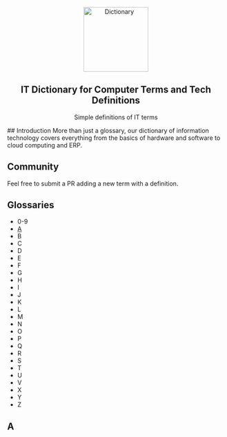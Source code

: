 <div align="center">
  <img src="https://wiki.js.org/img/nolan-literature.2917af16.svg" width="150" alt="Dictionary">
  <!-- Image From Wiki.js -->
  <h2>IT Dictionary for Computer Terms and Tech Definitions </h2>
  <p align="center">Simple definitions of IT terms</p>
</div>
## Introduction  
More than just a glossary, our dictionary of information technology covers everything from the basics of hardware and software to cloud computing and ERP.   

## Community
Feel free to submit a PR adding a new term with a definition.

## Glossaries
- 0-9
- [A](#A)
- B
- C
- D
- E 
- F
- G
- H
- I
- J
- K
- L
- M
- N
- O
- P
- Q
- R
- S
- T
- U 
- V
- X
- Y
- Z
## A
